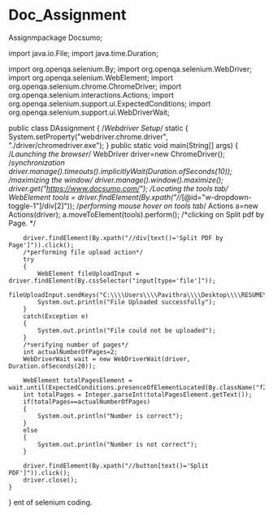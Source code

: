 # Doc_Assignment
Assignmpackage Docsumo;

import java.io.File;
import java.time.Duration;

import org.openqa.selenium.By;
import org.openqa.selenium.WebDriver;
import org.openqa.selenium.WebElement;
import org.openqa.selenium.chrome.ChromeDriver;
import org.openqa.selenium.interactions.Actions;
import org.openqa.selenium.support.ui.ExpectedConditions;
import org.openqa.selenium.support.ui.WebDriverWait;

public class DAssignment {
	/*Webdriver Setup*/
	static {
		System.setProperty("webdriver.chrome.driver", "./driver/chromedriver.exe");
	}
	public static void main(String[] args) {
		/*Launching the browser*/
		WebDriver driver=new ChromeDriver();
		/*synchronization
		driver.manage().timeouts().implicitlyWait(Duration.ofSeconds(10));
		/*maximizing the window*/
		driver.manage().window().maximize();
		driver.get("https://www.docsumo.com/");
		/*Locating the tools tab*/
		WebElement tools = driver.findElement(By.xpath("//*[@id=\"w-dropdown-toggle-1\"]/div[2]"));
		/*performing mouse hover on tools tab*/
		Actions a=new Actions(driver);
		a.moveToElement(tools).perform();
		/*clicking on Split pdf by Page. */

		driver.findElement(By.xpath("//div[text()='Split PDF by Page']")).click();
		/*performing file upload action*/
		try
		{
			WebElement fileUploadInput = driver.findElement(By.cssSelector("input[type='file']"));
			fileUploadInput.sendKeys("C:\\\\Users\\\\Pavithra\\\\Desktop\\\\RESUME\\\\Pavithra_Poojary_Resume.pdf");
			System.out.println("File Uploaded successfully");
		}
		catch(Exception e)
		{
			System.out.println("File could not be uploaded");
		}
		/*verifying number of pages*/
		int actualNumberOfPages=2;
		WebDriverWait wait = new WebDriverWait(driver, Duration.ofSeconds(20));
		
		WebElement totalPagesElement = wait.until(ExpectedConditions.presenceOfElementLocated(By.className("f2b2c")));
		int totalPages = Integer.parseInt(totalPagesElement.getText());
		if(totalPages==actualNumberOfPages)
		{
			System.out.println("Number is correct");
		}
		else
		{
			System.out.println("Number is not correct");
		}
		
		driver.findElement(By.xpath("//button[text()='Split PDF']")).click();
		driver.close();
	}

}
ent of selenium coding.
